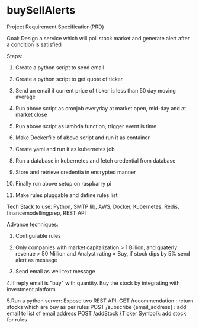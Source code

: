 # buySellAlerts
Project Requirement Specification(PRD)

Goal: Design a service which will poll stock market and generate alert after a condition is satisfied

Steps:

1. Create a python script to send email

2. Create a python script to get quote of ticker

3. Send an email if current price of ticker is less than 50 day moving average

4. Run above script as cronjob everyday at market open, mid-day and at market close

5. Run above script as lambda function, trigger event is time

6. Make Dockerfile of above script and run it as container

7. Create yaml and run it as kubernetes job

8. Run a database in kubernetes and fetch credential from database

9. Store and retrieve credentia in encrypted manner

10. Finally run above setup on raspbarry pi

11. Make rules pluggable and define rules list


Tech Stack to use: Python, SMTP lib, AWS, Docker, Kubernetes, Redis, financemodellingprep, REST API

Advance techniques:

1. Configurable rules

2. Only companies with market capitalization > 1 Billion, and quaterly revenue > 50 Million and Analyst rating = Buy, if stock dips by 5% send alert as message

3. Send email as well text message

4.If reply email is "buy" with quantity. Buy the stock by integrating with investment platform

5.Run a python server: Expose two REST API: GET /recommendation : return stocks which are buy as per rules
                                            POST /subscribe {email_address} : add email to list of email address
                                            POST /addStock {Ticker Symbol}: add stock for rules

